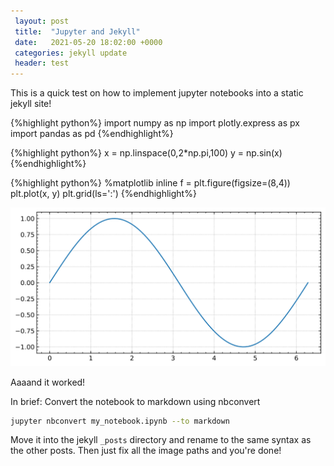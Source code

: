 ```yaml
---
 layout: post
 title:  "Jupyter and Jekyll"
 date:   2021-05-20 18:02:00 +0000
 categories: jekyll update
 header: test
---
```

This is a quick test on how to implement jupyter notebooks into a static jekyll site!

{%highlight python%}
import numpy as np
import plotly.express as px
import pandas as pd
{%endhighlight%}



{%highlight python%}
x = np.linspace(0,2*np.pi,100)
y = np.sin(x)
{%endhighlight%}



{%highlight python%}
%matplotlib inline
f = plt.figure(figsize=(8,4))
plt.plot(x, y)
plt.grid(ls=':')
{%endhighlight%}


![svg](/assets/img/jupyter/test_2_0.svg)

Aaaand it worked! 

In brief: 
Convert the notebook to markdown using nbconvert
```bash
jupyter nbconvert my_notebook.ipynb --to markdown
```

Move it into the jekyll `_posts` directory and rename to the same syntax as the other posts.
Then just fix all the image paths and you're done!